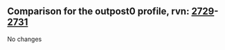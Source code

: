 ## Comparison for the outpost0 profile, rvn: [2729](https://github.com/PRO100KatYT/FortniteProfileRevisions/tree/main/profiles/outpost0/2729%20outpost0.json)-[2731](https://github.com/PRO100KatYT/FortniteProfileRevisions/tree/main/profiles/outpost0/2731%20outpost0.json)

No changes
